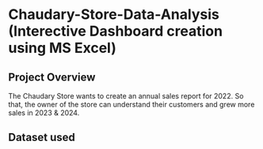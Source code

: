 # Chaudary-Store-Data-Analysis (Interective Dashboard creation using MS Excel)
## Project Overview
The Chaudary Store wants to create an annual sales report for 2022. So that, the owner of the store can understand their customers and grew more sales in 2023 & 2024.

## Dataset used 

